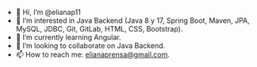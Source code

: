 - 👋 Hi, I’m @elianap11
- 👀 I’m interested in Java Backend (Java 8 y 17, Spring Boot, Maven, JPA, MySQL, JDBC, Git, GitLab, HTML, CSS, Bootstrap). 
- 🌱 I’m currently learning Angular.
- 💞️ I’m looking to collaborate on Java Backend.
- 📫 How to reach me: elianaprensa@gmail.com.

<!---
elianap11/elianap11 is a ✨ special ✨ repository because its `README.md` (this file) appears on your GitHub profile.
You can click the Preview link to take a look at your changes.
--->
